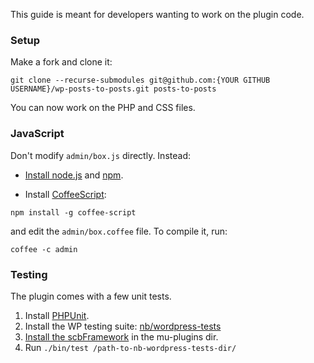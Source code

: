 This guide is meant for developers wanting to work on the plugin code.

### Setup

Make a fork and clone it:

```
git clone --recurse-submodules git@github.com:{YOUR GITHUB USERNAME}/wp-posts-to-posts.git posts-to-posts
```

You can now work on the PHP and CSS files.

### JavaScript

Don't modify `admin/box.js` directly. Instead:

- [Install node.js](https://github.com/joyent/node/wiki/Installing-Node.js-via-package-manager) and [npm](http://npmjs.org/).

- Install [CoffeeScript](http://coffeescript.org):

```
npm install -g coffee-script
```

and edit the `admin/box.coffee` file. To compile it, run:

```
coffee -c admin
```

### Testing

The plugin comes with a few unit tests.

1. Install [PHPUnit](https://github.com/sebastianbergmann/phpunit/).
2. Install the WP testing suite: [nb/wordpress-tests](https://github.com/nb/wordpress-tests)
3. [Install the scbFramework](https://github.com/scribu/wp-scb-framework/wiki) in the mu-plugins dir.
4. Run `./bin/test /path-to-nb-wordpress-tests-dir/`
